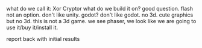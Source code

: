 what do we call it: Xor Cryptor
what do we build it on? good question. flash not an option. don't like unity. godot? don't like godot. no 3d. 
cute graphics but no 3d. this is not a 3d game.
we see phaser, we look like we are going to use it/buy it/install it.

report back with initial results
